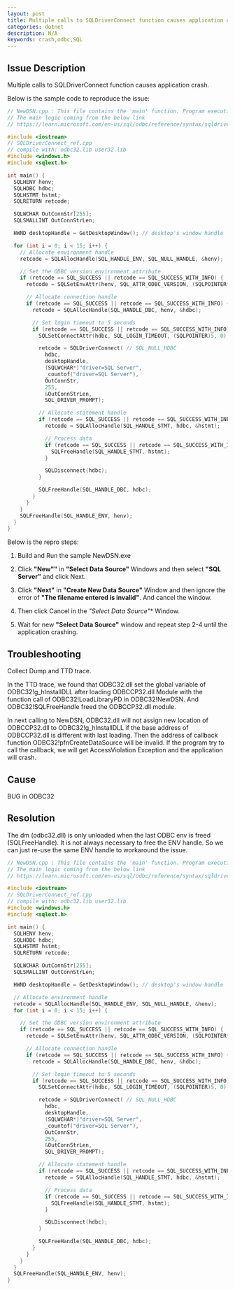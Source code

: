 ```yaml
---
layout: post
title: Multiple calls to SQLDriverConnect function causes application crash
categories: dotnet
description: N/A
keywords: crash,odbc,SQL
---
```


## Issue Description

Multiple calls to SQLDriverConnect function causes application crash.

Below is the sample code to reproduce the issue:

```cpp
// NewDSN.cpp : This file contains the 'main' function. Program execution begins and ends there.
// The main logic coming from the below link
// https://learn.microsoft.com/en-us/sql/odbc/reference/syntax/sqldriverconnect-function?view=sql-server-ver16#connection-attributes

#include <iostream>
// SQLDriverConnect_ref.cpp
// compile with: odbc32.lib user32.lib
#include <windows.h>
#include <sqlext.h>

int main() {
  SQLHENV henv;
  SQLHDBC hdbc;
  SQLHSTMT hstmt;
  SQLRETURN retcode;

  SQLWCHAR OutConnStr[255];
  SQLSMALLINT OutConnStrLen;

  HWND desktopHandle = GetDesktopWindow(); // desktop's window handle

  for (int i = 0; i < 15; i++) {
    // Allocate environment handle
    retcode = SQLAllocHandle(SQL_HANDLE_ENV, SQL_NULL_HANDLE, &henv);

    // Set the ODBC version environment attribute
    if (retcode == SQL_SUCCESS || retcode == SQL_SUCCESS_WITH_INFO) {
      retcode = SQLSetEnvAttr(henv, SQL_ATTR_ODBC_VERSION, (SQLPOINTER*)SQL_OV_ODBC3, 0);

      // Allocate connection handle
      if (retcode == SQL_SUCCESS || retcode == SQL_SUCCESS_WITH_INFO) {
        retcode = SQLAllocHandle(SQL_HANDLE_DBC, henv, &hdbc);

        // Set login timeout to 5 seconds
        if (retcode == SQL_SUCCESS || retcode == SQL_SUCCESS_WITH_INFO) {
          SQLSetConnectAttr(hdbc, SQL_LOGIN_TIMEOUT, (SQLPOINTER)5, 0);

          retcode = SQLDriverConnect( // SQL_NULL_HDBC
            hdbc,
            desktopHandle,
            (SQLWCHAR*)"driver=SQL Server",
            _countof("driver=SQL Server"),
            OutConnStr,
            255,
            &OutConnStrLen,
            SQL_DRIVER_PROMPT);

          // Allocate statement handle
          if (retcode == SQL_SUCCESS || retcode == SQL_SUCCESS_WITH_INFO) {
            retcode = SQLAllocHandle(SQL_HANDLE_STMT, hdbc, &hstmt);

            // Process data
            if (retcode == SQL_SUCCESS || retcode == SQL_SUCCESS_WITH_INFO) {
              SQLFreeHandle(SQL_HANDLE_STMT, hstmt);
            }

            SQLDisconnect(hdbc);
          }

          SQLFreeHandle(SQL_HANDLE_DBC, hdbc);
        }
      }
    }
    SQLFreeHandle(SQL_HANDLE_ENV, henv);
  }
}
```

Below is the repro steps:

1. Build and Run the sample NewDSN.exe

1. Click **"New""** in **"Select Data Source"** Windows and then select **"SQL Server"** and click Next.

1. Click **"Next"** in **"Create New Data Source"** Window and then ignore the error of **"The filename entered is invalid"**. And cancel the window.

1. Then click Cancel in the *"Select Data Source"** Window.

1. Wait for new **"Select Data Source"** window and repeat step 2-4 until the application crashing.

## Troubleshooting

Collect Dump and TTD trace.

In the TTD trace, we found that ODBC32.dll set the global variable of ODBC32!g_hInstallDLL after loading ODBCCP32.dll Module with the function call of ODBC32!LoadLibraryPD in ODBC32!NewDSN. And ODBC32!SQLFreeHandle freed the ODBCCP32.dll module.

In next calling to NewDSN, ODBC32.dll will not assign new location of ODBCCP32.dll to ODBC32!g_hInstallDLL if the base address of ODBCCP32.dll is different with last loading. Then the address of callback function ODBC32!pfnCreateDataSource will be invalid. If the program try to call the callback, we will get AccessViolation Exception and the application will crash.

## Cause

BUG in ODBC32

## Resolution

The dm (odbc32.dll) is only unloaded when the last ODBC env is freed (SQLFreeHandle). It is not always necessary to free the ENV handle. So we can just re-use the same ENV handle to workaround the issue.

```cpp
// NewDSN.cpp : This file contains the 'main' function. Program execution begins and ends there.
// The main logic coming from the below link
// https://learn.microsoft.com/en-us/sql/odbc/reference/syntax/sqldriverconnect-function?view=sql-server-ver16#connection-attributes

#include <iostream>
// SQLDriverConnect_ref.cpp
// compile with: odbc32.lib user32.lib
#include <windows.h>
#include <sqlext.h>

int main() {
  SQLHENV henv;
  SQLHDBC hdbc;
  SQLHSTMT hstmt;
  SQLRETURN retcode;

  SQLWCHAR OutConnStr[255];
  SQLSMALLINT OutConnStrLen;

  HWND desktopHandle = GetDesktopWindow(); // desktop's window handle

  // Allocate environment handle
  retcode = SQLAllocHandle(SQL_HANDLE_ENV, SQL_NULL_HANDLE, &henv);
  for (int i = 0; i < 15; i++) {

    // Set the ODBC version environment attribute
    if (retcode == SQL_SUCCESS || retcode == SQL_SUCCESS_WITH_INFO) {
      retcode = SQLSetEnvAttr(henv, SQL_ATTR_ODBC_VERSION, (SQLPOINTER*)SQL_OV_ODBC3, 0);

      // Allocate connection handle
      if (retcode == SQL_SUCCESS || retcode == SQL_SUCCESS_WITH_INFO) {
        retcode = SQLAllocHandle(SQL_HANDLE_DBC, henv, &hdbc);

        // Set login timeout to 5 seconds
        if (retcode == SQL_SUCCESS || retcode == SQL_SUCCESS_WITH_INFO) {
          SQLSetConnectAttr(hdbc, SQL_LOGIN_TIMEOUT, (SQLPOINTER)5, 0);

          retcode = SQLDriverConnect( // SQL_NULL_HDBC
            hdbc,
            desktopHandle,
            (SQLWCHAR*)"driver=SQL Server",
            _countof("driver=SQL Server"),
            OutConnStr,
            255,
            &OutConnStrLen,
            SQL_DRIVER_PROMPT);

          // Allocate statement handle
          if (retcode == SQL_SUCCESS || retcode == SQL_SUCCESS_WITH_INFO) {
            retcode = SQLAllocHandle(SQL_HANDLE_STMT, hdbc, &hstmt);

            // Process data
            if (retcode == SQL_SUCCESS || retcode == SQL_SUCCESS_WITH_INFO) {
              SQLFreeHandle(SQL_HANDLE_STMT, hstmt);
            }

            SQLDisconnect(hdbc);
          }

          SQLFreeHandle(SQL_HANDLE_DBC, hdbc);
        }
      }
    }
  }
  SQLFreeHandle(SQL_HANDLE_ENV, henv);
}
```